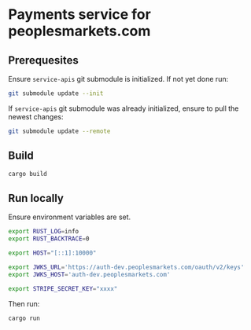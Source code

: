 # Payments service for peoplesmarkets.com

## Prerequesites

Ensure `service-apis` git submodule is initialized. If not yet done run:

```sh
git submodule update --init
```

If `service-apis` git submodule was already initialized, ensure to pull the newest changes:

```sh
git submodule update --remote
```

## Build

```sh
cargo build
```

## Run locally

Ensure environment variables are set.

```sh
export RUST_LOG=info
export RUST_BACKTRACE=0

export HOST="[::1]:10000"

export JWKS_URL='https://auth-dev.peoplesmarkets.com/oauth/v2/keys'
export JWKS_HOST='auth-dev.peoplesmarkets.com'

export STRIPE_SECRET_KEY="xxxx"
```

Then run:

```sh
cargo run
```
